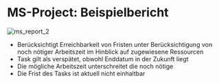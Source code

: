 # MS-Project: Beispielbericht

![ms_report_2](folien/6_projektfortschritt/images/ms_report_2.png "MS-Project: Beispiel-Report")

- Berücksichtigt Erreichbarkeit von Fristen unter Berücksichtigung von noch nötiger Arbeitszeit im Hinblick auf zugewiesene Ressourcen
- Task gilt als verspätet, obwohl Enddatum in der Zukunft liegt
- Die mögliche Arbeitszeit unterschreitet die noch nötige
- Die Frist des Tasks ist aktuell nicht einhaltbar
